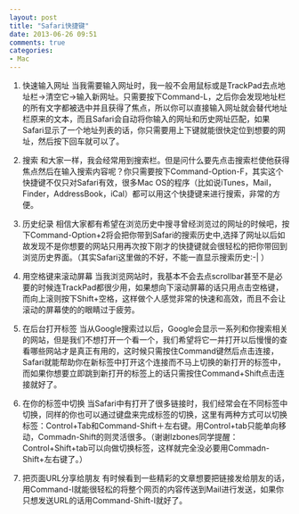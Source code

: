 ```yaml
---
layout: post
title: "Safari快捷键"
date: 2013-06-26 09:51
comments: true
categories: 
- Mac
---
```


1. 快速输入网址
当我需要输入网址时，我一般不会用鼠标或是TrackPad去点地址栏->清空它->输入新网址。只需要按下Command-L，之后你会发现地址栏的所有文字都被选中并且获得了焦点，所以你可以直接输入网址就会替代地址栏原来的文本，而且Safari会自动将你输入的网址和历史网址匹配，如果Safari显示了一个地址列表的话，你只需要用上下键就能很快定位到想要的网址，然后按下回车就可以了。

2. 搜索
和大家一样，我会经常用到搜索栏。但是问什么要先点击搜索栏使他获得焦点然后在输入搜索内容呢？你只需要按下Command-Option-F，其实这个快捷键不仅只对Safari有效，很多Mac
OS的程序（比如说iTunes，Mail，Finder，AddressBook，iCal）都可以用这个快捷键来进行搜索，非常的方便。

3. 历史纪录
相信大家都有希望在浏览历史中搜寻曾经浏览过的网址的时候吧，按下Command-Option+2将会把你带到Safari的搜索历史中,选择了网址以后如故发现不是你想要的网站只用再次按下刚才的快捷键就会很轻松的把你带回到浏览历史界面。（其实Safari这里做的不好，不能一直显示搜索历史:-|
）
<!--More-->
4. 用空格键来滚动屏幕
当我浏览网站时，我基本不会去点scrollbar甚至不是必要的时候连TrackPad都很少用，如果想向下滚动屏幕的话只用点击空格键，而向上滚则按下Shift+空格，这样做个人感觉非常的快速和高效，而且不会让滚动的屏幕使的的眼睛过于疲劳。

5. 在后台打开标签
当从Google搜索过以后，Google会显示一系列和你搜索相关的网站，但是我们不想打开一个看一个，我们希望将它一并打开以后慢慢的查看哪些网站才是真正有用的，这时候只需按住Command键然后点击连接，Safari就能帮助你在新标签中打开这个连接而不马上切换的新打开的标签中，而如果你想要立即跳到新打开的标签上的话只需按住Command+Shift点击连接就好了。

6. 在你的标签中切换
当Safari中有打开了很多链接时，我们经常会在不同标签中切换，同样的你也可以通过键盘来完成标签的切换，这里有两种方式可以切换标签：Control+Tab和Command-Shift＋左右键。用Control+tab只能单向移动，Commadn-Shift的则灵活很多。（谢谢lzbones同学提醒：Control+Shift+tab可以向做切换标签，这样就完全没必要用Commadn-Shift+左右键了。）

7. 把页面URL分享给朋友
有时候看到一些精彩的文章想要把链接发给朋友的话，用Command-I就能很轻松的将整个网页的内容传送到Mail进行发送，如果你只想发送URL的话用Command-Shift-I就好了。
